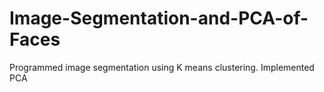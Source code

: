 # Image-Segmentation-and-PCA-of-Faces
Programmed image segmentation using K means clustering. Implemented PCA
